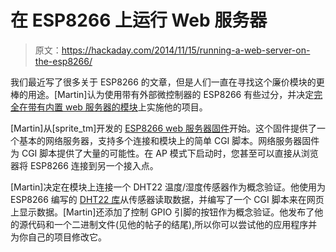 # 在 ESP8266 上运行 Web 服务器

> 原文：<https://hackaday.com/2014/11/15/running-a-web-server-on-the-esp8266/>

我们最近写了很多关于 ESP8266 的文章，但是人们一直在寻找这个廉价模块的更棒的用途。[Martin]认为使用带有外部微控制器的 ESP8266 有些过分，并决定[完全在带有内置 web 服务器的模块](http://harizanov.com/2014/11/esp8266-powered-web-server-led-control-dht22-temperaturehumidity-sensor-reading/)上实施他的项目。

[Martin]从[sprite_tm]开发的 [ESP8266 web 服务器固件](http://www.esp8266.com/viewtopic.php?f=6&t=376)开始。这个固件提供了一个基本的网络服务器，支持多个连接和模块上的简单 CGI 脚本。网络服务器固件为 CGI 脚本提供了大量的可能性。在 AP 模式下启动时，您甚至可以直接从浏览器将 ESP8266 连接到另一个接入点。

[Martin]决定在模块上连接一个 DHT22 温度/湿度传感器作为概念验证。他使用为 ESP8266 编写的 [DHT22 库](https://github.com/fasmide/esp_dht22)从传感器读取数据，并编写了一个 CGI 脚本来在网页上显示数据。[Martin]还添加了控制 GPIO 引脚的按钮作为概念验证。他发布了他的源代码和一个二进制文件(见他的帖子的结尾),所以你可以尝试他的应用程序并为你自己的项目修改它。